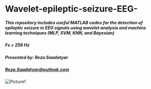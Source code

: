 # Wavelet-epileptic-seizure-EEG-
##### This repository includes useful MATLAB codes for the detection of epileptic seizure in EEG signals using wavelet analysis and machine learning techniques (MLP, SVM, KNN, and Bayesian)
#####  Fs = 256 Hz
##### Presented by: Reza Saadatyar                       
##### Reza.Saadatyar@outlook.com


![Picture1](https://user-images.githubusercontent.com/96347878/160971863-92b192ef-0234-4959-b035-071372b77fbf.png)
